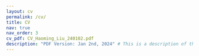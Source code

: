 ```yaml
---
layout: cv
permalink: /cv/
title: CV
nav: true
nav_order: 3
cv_pdf: CV_Haoming_Liu_240102.pdf
description: "PDF Version: Jan 2nd, 2024" # This is a description of the page. You can modify it in 'pages/_cv.md'. You can also change or remove the top pdf download button.
---
```

